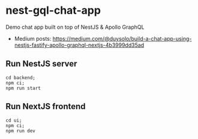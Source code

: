 # nest-gql-chat-app
Demo chat app built on top of NestJS &amp; Apollo GraphQL
- Medium posts: https://medium.com/@duysolo/build-a-chat-app-using-nestjs-fastify-apollo-graphql-nextjs-4b3999dd35ad

## Run NestJS server
```
cd backend;
npm ci;
npm run start
```

## Run NextJS frontend
```
cd ui;
npm ci;
npm run dev
```
